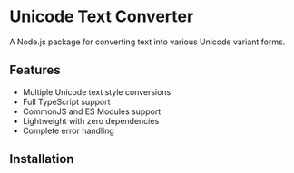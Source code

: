 # Unicode Text Converter

A Node.js package for converting text into various Unicode variant forms.

## Features

- Multiple Unicode text style conversions
- Full TypeScript support
- CommonJS and ES Modules support
- Lightweight with zero dependencies
- Complete error handling

## Installation
